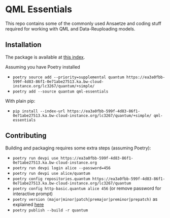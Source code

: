 # QML Essentials

This repo contains some of the commonly used Ansaetze and coding stuff required for working with QML and Data-Reuploading models.

## Installation

The package is available at [this index](https://ea3a0fbb-599f-4d83-86f1-0e71abe27513.ka.bw-cloud-instance.org/lc3267/quantum).

Assuming you have Poetry installed
- `poetry source add --priority=supplemental quantum https://ea3a0fbb-599f-4d83-86f1-0e71abe27513.ka.bw-cloud-instance.org/lc3267/quantum/+simple/`
- `poetry add --source quantum qml-essentials`

With plain pip:
- `pip install --index-url https://ea3a0fbb-599f-4d83-86f1-0e71abe27513.ka.bw-cloud-instance.org/lc3267/quantum/+simple/ qml-essentials`

## Contributing

Building and packaging requires some extra steps (assuming Poetry):
- `poetry run devpi use https://ea3a0fbb-599f-4d83-86f1-0e71abe27513.ka.bw-cloud-instance.org`
- `poetry run devpi login alice --password=456`
- `poetry run devpi use alice/quantum`
- `poetry config repositories.quantum https://ea3a0fbb-599f-4d83-86f1-0e71abe27513.ka.bw-cloud-instance.org/lc3267/quantum`
- `poetry config http-basic.quantum alice 456` (or remove password for interactive prompt)
- `poetry version (major|minor|patch|premajor|preminor|prepatch)` as explained [here](https://python-poetry.org/docs/cli/#version)
- `poetry publish --build -r quantum`
